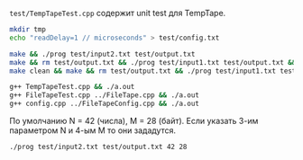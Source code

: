 `test/TempTapeTest.cpp` содержит unit test для TempTape.

```sh
mkdir tmp
echo "readDelay=1 // microseconds" > test/config.txt

make && ./prog test/input2.txt test/output.txt
make && rm test/output.txt && ./prog test/input1.txt test/output.txt && cat test/output.txt
make clean && make && rm test/output.txt && ./prog test/input1.txt test/output.txt && cat test/output.txt

g++ TempTapeTest.cpp && ./a.out
g++ FileTapeTest.cpp ../FileTape.cpp && ./a.out
g++ config.cpp ../FileTapeConfig.cpp && ./a.out
```

По умолчанию N = 42 (числа), M = 28 (байт). Если указать 3-им параметром N и 4-ым M то они зададутся.

`./prog test/input2.txt test/output.txt 42 28`
